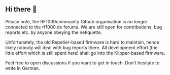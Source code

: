 ## Hi there 👋

Please note, the RF1000community Github organisation is no longer connected to the rf1000.de forums. We are still open for contributions, bug reports etc. by anyone obeying the netiquette.

Unfortunately, the old Repetier-based firmware is hard to maintain, hence likely nobody will deal with bug reports there. All development effort (the little effort which is still spent here) shall
go into the Klipper-based firmware.

Feel free to open discussions if you want to get in touch. Don't hesitate to write in German.

<!--

**Here are some ideas to get you started:**

🙋‍♀️ A short introduction - what is your organization all about?
🌈 Contribution guidelines - how can the community get involved?
👩‍💻 Useful resources - where can the community find your docs? Is there anything else the community should know?
🍿 Fun facts - what does your team eat for breakfast?
🧙 Remember, you can do mighty things with the power of [Markdown](https://docs.github.com/github/writing-on-github/getting-started-with-writing-and-formatting-on-github/basic-writing-and-formatting-syntax)
-->
